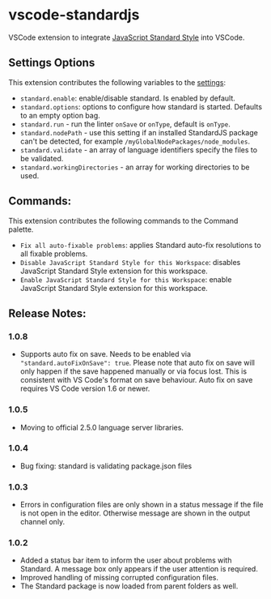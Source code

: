 # vscode-standardjs

VSCode extension to integrate [JavaScript Standard Style](https://github.com/feross/standard) into VSCode.

## Settings Options

This extension contributes the following variables to the [settings](https://code.visualstudio.com/docs/customization/userandworkspace):

- `standard.enable`: enable/disable standard. Is enabled by default.
- `standard.options`: options to configure how standard is started. Defaults to an empty option bag.
- `standard.run` - run the linter `onSave` or `onType`, default is `onType`.
- `standard.nodePath` - use this setting if an installed StandardJS package can't be detected, for example `/myGlobalNodePackages/node_modules`.
- `standard.validate` - an array of language identifiers specify the files to be validated.
- `standard.workingDirectories` - an array for working directories to be used.

## Commands:

This extension contributes the following commands to the Command palette.

- `Fix all auto-fixable problems`: applies Standard auto-fix resolutions to all fixable problems.
- `Disable JavaScript Standard Style for this Workspace`: disables JavaScript Standard Style extension for this workspace.
- `Enable JavaScript Standard Style for this Workspace`: enable JavaScript Standard Style extension for this workspace.

## Release Notes:

### 1.0.8

- Supports auto fix on save. Needs to be enabled via `"standard.autoFixOnSave": true`. Please note that auto fix on save will only happen
if the save happened manually or via focus lost. This is consistent with VS Code's format on save behaviour. Auto fix on save requires
VS Code version 1.6 or newer.

### 1.0.5

- Moving to official 2.5.0 language server libraries.

### 1.0.4

- Bug fixing: standard is validating package.json files

### 1.0.3

- Errors in configuration files are only shown in a status message if the file is not open in the editor. Otherwise message are shown in the output channel only.

### 1.0.2

- Added a status bar item to inform the user about problems with Standard. A message box only appears if the user attention is required.
- Improved handling of missing corrupted configuration files.
- The Standard package is now loaded from parent folders as well.
